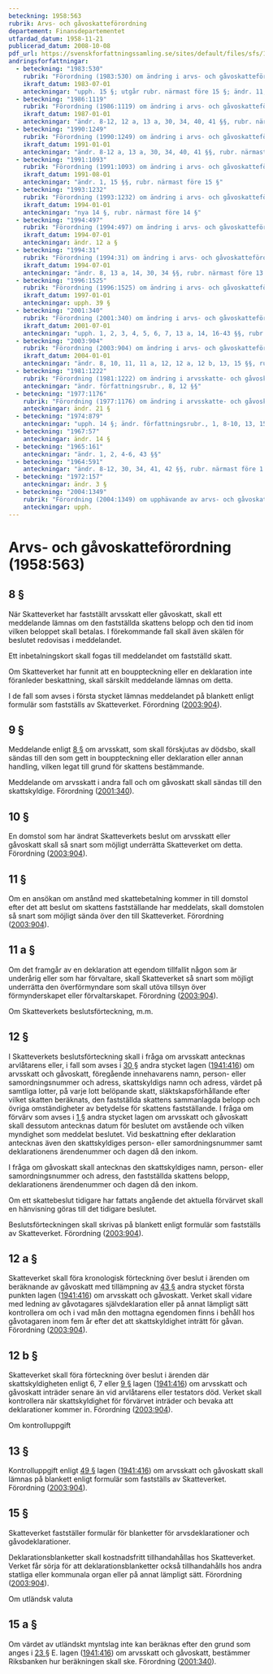 ```yaml
---
beteckning: 1958:563
rubrik: Arvs- och gåvoskatteförordning
departement: Finansdepartementet
utfardad_datum: 1958-11-21
publicerad_datum: 2008-10-08
pdf_url: https://svenskforfattningssamling.se/sites/default/files/sfs/1958-11/SFS1958-563.pdf
andringsforfattningar:
  - beteckning: "1983:530"
    rubrik: "Förordning (1983:530) om ändring i arvs- och gåvoskatteförordningen (1958:563)"
    ikraft_datum: 1983-07-01
    anteckningar: "upph. 15 §; utgår rubr. närmast före 15 §; ändr. 11, 12, 12 a §§"
  - beteckning: "1986:1119"
    rubrik: "Förordning (1986:1119) om ändring i arvs- och gåvoskatteförordningen (1958:563)"
    ikraft_datum: 1987-01-01
    anteckningar: "ändr. 8-12, 12 a, 13 a, 30, 34, 40, 41 §§, rubr. närmast före 1 §; nya 15 §, rubr. närmast före 15 §"
  - beteckning: "1990:1249"
    rubrik: "Förordning (1990:1249) om ändring i arvs- och gåvoskatteförordningen (1958:563)"
    ikraft_datum: 1991-01-01
    anteckningar: "ändr. 8-12 a, 13 a, 30, 34, 40, 41 §§, rubr. närmast före 1 §"
  - beteckning: "1991:1093"
    rubrik: "Förordning (1991:1093) om ändring i arvs- och gåvoskatteförordningen (1958:563)"
    ikraft_datum: 1991-08-01
    anteckningar: "ändr. 1, 15 §§, rubr. närmast före 15 §"
  - beteckning: "1993:1232"
    rubrik: "Förordning (1993:1232) om ändring i arvs- och gåvoskatteförordningen (1958:563)"
    ikraft_datum: 1994-01-01
    anteckningar: "nya 14 §, rubr. närmast före 14 §"
  - beteckning: "1994:497"
    rubrik: "Förordning (1994:497) om ändring i arvs- och gåvoskatteförordningen (1958:563)"
    ikraft_datum: 1994-07-01
    anteckningar: ändr. 12 a §
  - beteckning: "1994:31"
    rubrik: "Förordning (1994:31) om ändring i arvs- och gåvoskatteförordningen (1958:563)"
    ikraft_datum: 1994-07-01
    anteckningar: "ändr. 8, 13 a, 14, 30, 34 §§, rubr. närmast före 13 a §"
  - beteckning: "1996:1525"
    rubrik: "Förordning (1996:1525) om ändring i arvs- och gåvoskatteförordningen (1958:563)"
    ikraft_datum: 1997-01-01
    anteckningar: upph. 39 §
  - beteckning: "2001:340"
    rubrik: "Förordning (2001:340) om ändring i arvs- och gåvoskatteförordningen (1958:563)"
    ikraft_datum: 2001-07-01
    anteckningar: "upph. 1, 2, 3, 4, 5, 6, 7, 13 a, 14, 16-43 §§, rubr. närmast före 1, 13 a, 14, 16, 25, 33, 40, 43 §§; ändr. 8, 9, 10, 11, 12, 13, 15, 15 a §§, rubr. närmast före 13, 15 §§; nya 11 a, 12 b §§, rubr. närmast före 8, 12 §§"
  - beteckning: "2003:904"
    rubrik: "Förordning (2003:904) om ändring i arvs- och gåvoskatteförordningen (1958:563)"
    ikraft_datum: 2004-01-01
    anteckningar: "ändr. 8, 10, 11, 11 a, 12, 12 a, 12 b, 13, 15 §§, rubr. närmast före 8, 12 §§"
  - beteckning: "1981:1222"
    rubrik: "Förordning (1981:1222) om ändring i arvsskatte- och gåvoskattekungörelsen (1958:563)"
    anteckningar: "ändr. författningsrubr., 8, 12 §§"
  - beteckning: "1977:1176"
    rubrik: "Förordning (1977:1176) om ändring i arvsskatte- och gåvoskattekungörelsen (1958:563)"
    anteckningar: ändr. 21 §
  - beteckning: "1974:879"
    anteckningar: "upph. 14 §; ändr. författningsrubr., 1, 8-10, 13, 15 a, 16, 18, 21, 25-27, 30, 31, 40-43 §§; ny 12 a §"
  - beteckning: "1967:57"
    anteckningar: ändr. 14 §
  - beteckning: "1965:161"
    anteckningar: "ändr. 1, 2, 4-6, 43 §§"
  - beteckning: "1964:591"
    anteckningar: "ändr. 8-12, 30, 34, 41, 42 §§, rubr. närmast före 1 §; nya 13 a, 15 a, 43 §§ med rubr."
  - beteckning: "1972:157"
    anteckningar: ändr. 3 §
  - beteckning: "2004:1349"
    rubrik: "Förordning (2004:1349) om upphävande av arvs- och gåvoskatteförordningen (1958:563)"
    anteckningar: upph.
---
```


# Arvs- och gåvoskatteförordning (1958:563)

## 8 §

När Skatteverket har fastställt arvsskatt eller gåvoskatt, skall ett meddelande lämnas om den fastställda skattens belopp och den tid inom vilken beloppet skall betalas. I förekommande fall skall även skälen för beslutet redovisas i meddelandet.

Ett inbetalningskort skall fogas till meddelandet om fastställd skatt.

Om Skatteverket har funnit att en bouppteckning eller en deklaration inte föranleder beskattning, skall särskilt meddelande lämnas om detta.

I de fall som avses i första stycket lämnas meddelandet på blankett enligt formulär som fastställs av Skatteverket. Förordning ([2003:904](https://selex.se/eli/sfs/2003/904)).

## 9 §

Meddelande enligt [8 §](#8) om arvsskatt, som skall förskjutas av dödsbo, skall sändas till den som gett in bouppteckning eller deklaration eller annan handling, vilken legat till grund för skattens bestämmande.

Meddelande om arvsskatt i andra fall och om gåvoskatt skall sändas till den skattskyldige. Förordning ([2001:340](https://selex.se/eli/sfs/2001/340)).

## 10 §

En domstol som har ändrat Skatteverkets beslut om arvsskatt eller gåvoskatt skall så snart som möjligt underrätta Skatteverket om detta. Förordning ([2003:904](https://selex.se/eli/sfs/2003/904)).

## 11 §

Om en ansökan om anstånd med skattebetalning kommer in till domstol efter det att beslut om skattens fastställande har meddelats, skall domstolen så snart som möjligt sända över den till Skatteverket. Förordning ([2003:904](https://selex.se/eli/sfs/2003/904)).

## 11 a §

Om det framgår av en deklaration att egendom tillfallit någon som är underårig eller som har förvaltare, skall Skatteverket så snart som möjligt underrätta den överförmyndare som skall utöva tillsyn över förmynderskapet eller förvaltarskapet. Förordning ([2003:904](https://selex.se/eli/sfs/2003/904)).

Om Skatteverkets beslutsförteckning, m.m.

## 12 §

I Skatteverkets beslutsförteckning skall i fråga om arvsskatt antecknas arvlåtarens eller, i fall som avses i [30 §](#30) andra stycket lagen ([1941:416](https://selex.se/eli/sfs/1941/416)) om arvsskatt och gåvoskatt, föregående innehavarens namn, person- eller samordningsnummer och adress, skattskyldigs namn och adress, värdet på samtliga lotter, på varje lott belöpande skatt, släktskapsförhållande efter vilket skatten beräknats, den fastställda skattens sammanlagda belopp och övriga omständigheter av betydelse för skattens fastställande. I fråga om förvärv som avses i [1 §](#1) andra stycket lagen om arvsskatt och gåvoskatt skall dessutom antecknas datum för beslutet om avstående och vilken myndighet som meddelat beslutet. Vid beskattning efter deklaration antecknas även den skattskyldiges person- eller samordningsnummer samt deklarationens ärendenummer och dagen då den inkom.

I fråga om gåvoskatt skall antecknas den skattskyldiges namn, person- eller samordningsnummer och adress, den fastställda skattens belopp, deklarationens ärendenummer och dagen då den inkom.

Om ett skattebeslut tidigare har fattats angående det aktuella förvärvet skall en hänvisning göras till det tidigare beslutet.

Beslutsförteckningen skall skrivas på blankett enligt formulär som fastställs av Skatteverket. Förordning ([2003:904](https://selex.se/eli/sfs/2003/904)).

## 12 a §

Skatteverket skall föra kronologisk förteckning över beslut i ärenden om beräknande av gåvoskatt med tillämpning av [43 §](#43) andra stycket första punkten lagen ([1941:416](https://selex.se/eli/sfs/1941/416)) om arvsskatt och gåvoskatt. Verket skall vidare med ledning av gåvotagares självdeklaration eller på annat lämpligt sätt kontrollera om och i vad mån den mottagna egendomen finns i behåll hos gåvotagaren inom fem år efter det att skattskyldighet inträtt för gåvan. Förordning ([2003:904](https://selex.se/eli/sfs/2003/904)).

## 12 b §

Skatteverket skall föra förteckning över beslut i ärenden där skattskyldigheten enligt 6, 7 eller [9 §](#9) lagen ([1941:416](https://selex.se/eli/sfs/1941/416)) om arvsskatt och gåvoskatt inträder senare än vid arvlåtarens eller testators död. Verket skall kontrollera när skattskyldighet för förvärvet inträder och bevaka att deklarationer kommer in. Förordning ([2003:904](https://selex.se/eli/sfs/2003/904)).

Om kontrolluppgift

## 13 §

Kontrolluppgift enligt [49 §](#49) lagen ([1941:416](https://selex.se/eli/sfs/1941/416)) om arvsskatt och gåvoskatt skall lämnas på blankett enligt formulär som fastställs av Skatteverket. Förordning ([2003:904](https://selex.se/eli/sfs/2003/904)).

## 15 §

Skatteverket fastställer formulär för blanketter för arvsdeklarationer och gåvodeklarationer.

Deklarationsblanketter skall kostnadsfritt tillhandahållas hos Skatteverket. Verket får sörja för att deklarationsblanketter också tillhandahålls hos andra statliga eller kommunala organ eller på annat lämpligt sätt. Förordning ([2003:904](https://selex.se/eli/sfs/2003/904)).

Om utländsk valuta

## 15 a §

Om värdet av utländskt myntslag inte kan beräknas efter den grund som anges i [23 §](#23) E. lagen ([1941:416](https://selex.se/eli/sfs/1941/416)) om arvsskatt och gåvoskatt, bestämmer Riksbanken hur beräkningen skall ske. Förordning ([2001:340](https://selex.se/eli/sfs/2001/340)).